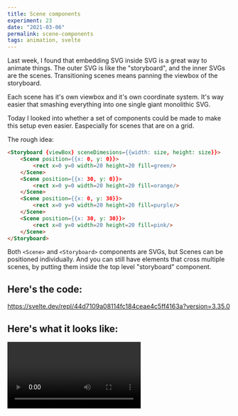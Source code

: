 ```yaml
---
title: Scene components
experiment: 23
date: "2021-03-06"
permalink: scene-components
tags: animation, svelte
---
```


Last week, I found that embedding SVG inside SVG is a great way to animate things. The outer SVG is like the "storyboard", and the inner SVGs are the scenes. Transitioning scenes means panning the viewbox of the storyboard.

Each scene has it's own viewbox and it's own coordinate system. It's way easier that smashing everything into one single giant monolithic SVG.

Today I looked into whether a set of components could be made to make this setup even easier. Easpecially for scenes that are on a grid.

The rough idea:

```html
<Storyboard {viewBox} sceneDimesions={{width: size, height: size}}>
	<Scene position={{x: 0, y: 0}}>
		<rect x=0 y=0 width=20 height=20 fill=green/>
	</Scene>
	<Scene position={{x: 30, y: 0}}>
		<rect x=0 y=0 width=20 height=20 fill=orange/>
	</Scene>
	<Scene position={{x: 0, y: 30}}>
		<rect x=0 y=0 width=20 height=20 fill=purple/>
	</Scene>
	<Scene position={{x: 30, y: 30}}>
		<rect x=0 y=0 width=20 height=20 fill=pink/>
	</Scene>
</Storyboard>
```

Both `<Scene>` and `<Storyboard>` components are SVGs, but Scenes can be positioned individually. And you can still have elements that cross multiple scenes, by putting them inside the top level "storyboard" component.

## Here's the code:

https://svelte.dev/repl/44d7109a08114fc184ceae4c5ff4163a?version=3.35.0

## Here's what it looks like:

<video controls src="https://res.cloudinary.com/dzwnkx0mk/video/upload/v1615076067/1000experiments.dev/scene-components_zdafkm.mp4"/>
